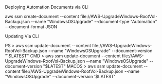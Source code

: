 Deploying Automation Documents via CLI

aws ssm create-document --content file://AWS-UpgradeWindows-RootVol-Backup.json --name "WindowsOSUpgrade" --document-type "Automation" --document-format JSON

Updating Via CLI

PS > aws ssm update-document --content file://AWS-UpgradeWindows-RootVol-Backup.json --name "WindowsOSUpgrade" --document-version "`$LATEST"
CMD >  aws ssm update-document --content file://AWS-UpgradeWindows-RootVol-Backup.json --name "WindowsOSUpgrade" --document-version "$LATEST"
MACOS >  aws ssm update-document --content file://AWS-UpgradeWindows-RootVol-Backup.json --name "WindowsOSUpgrade" --document-version '$LATEST'